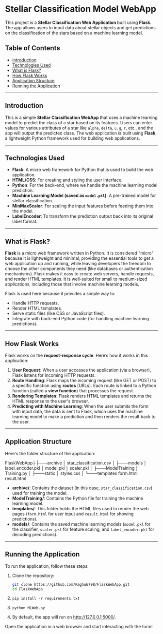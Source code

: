 # Stellar Classification Model WebApp

This project is a **Stellar Classification Web Application** built using **Flask**. The app allows users to input data about stellar objects and get predictions on the classification of the stars based on a machine learning model.

## Table of Contents

- [Introduction](#introduction)
- [Technologies Used](#technologies-used)
- [What is Flask?](#what-is-flask)
- [How Flask Works](#how-flask-works)
- [Application Structure](#application-structure)
- [Running the Application](#running-the-application)
---

## Introduction

This is a simple **Stellar Classification WebApp** that uses a machine learning model to predict the class of a star based on its features. Users can enter values for various attributes of a star like `alpha`, `delta`, `u`, `g`, `r`, etc., and the app will output the predicted class. The web application is built using **Flask**, a lightweight Python framework used for building web applications.

---

## Technologies Used

- **Flask**: A micro web framework for Python that is used to build the web application.
- **HTML/CSS**: For creating and styling the user interface.
- **Python**: For the back-end, where we handle the machine learning model prediction.
- **Machine Learning Model (saved as `model.pkl`)**: A pre-trained model for stellar classification.
- **MinMaxScaler**: For scaling the input features before feeding them into the model.
- **LabelEncoder**: To transform the prediction output back into its original label format.

---

## What is Flask?

**Flask** is a micro web framework written in Python. It is considered "micro" because it is lightweight and minimal, providing the essential tools to get a web application up and running, while leaving developers the freedom to choose the other components they need (like databases or authentication mechanisms). Flask makes it easy to create web servers, handle requests, and render HTML templates. It is well-suited for small to medium-sized applications, including those that involve machine learning models.

Flask is used here because it provides a simple way to:

- Handle HTTP requests.
- Render HTML templates.
- Serve static files (like CSS or JavaScript files).
- Integrate with back-end Python code (for handling machine learning predictions).

---

## How Flask Works

Flask works on the **request-response cycle**. Here’s how it works in this application:

1. **User Request**: When a user accesses the application (via a browser), Flask listens for incoming HTTP requests.
2. **Route Handling**: Flask maps the incoming request (like GET or POST) to a specific function using **routes** (URLs). Each route is linked to a Python function (called a **view function**) that processes the request.
3. **Rendering Templates**: Flask renders HTML templates and returns the HTML response to the user's browser.
4. **Predicting with Machine Learning**: When the user submits the form with input data, the data is sent to Flask, which uses the machine learning model to make a prediction and then renders the result back to the user.

---

## Application Structure

Here's the folder structure of the application:

FlaskWebApp├
|───archive
│       star_classification.csv
│
├───models
│       label_encoder.pkl
│       model.pkl
│       scaler.pkl
│
├───ModelTraining
│       Training.py
│
├───static
│       styles.css
│
└───templates
        form.html
        result.html



- **archive/**: Contains the dataset (in this case, `star_classification.csv`) used for training the model.
- **ModelTraining/**: Contains the Python file for training the machine learning model.
- **templates/**: This folder holds the HTML files used to render the web pages (`form.html` for user input and `result.html` for showing predictions).
- **models/**: Contains the saved machine learning models (`model.pkl` for the classifier, `scaler.pkl` for feature scaling, and `label_encoder.pkl` for decoding predictions).

---

## Running the Application

To run the application, follow these steps:

1. Clone the repository:
   ```bash
   git clone https://github.com/Raghu6798/FlaskWebApp.git
   cd FlaskWebApp
2. ``` Install the required dependencies
   pip install -r requirements.txt

3. ``` Run the flask application
   python MLWeb.py
4. By default, the app will run on http://127.0.0.1:5000/.

Open the application in a web browser and start interacting with the form!
